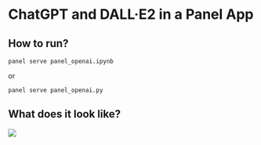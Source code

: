 # ChatGPT and DALL·E2 in a Panel App

## How to run?

`panel serve panel_openai.ipynb` 

or 

`panel serve panel_openai.py`


## What does it look like?

<img src=panel_openai.gif>
